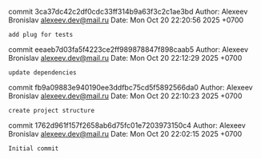 commit 3ca37dc42c2df0cdc33ff314b9a63f3c2c1ae3bd
Author: Alexeev Bronislav <alexeev.dev@mail.ru>
Date:   Mon Oct 20 22:20:56 2025 +0700

    add plug for tests

commit eeaeb7d03fa5f4223ce2ff989878847f898caab5
Author: Alexeev Bronislav <alexeev.dev@mail.ru>
Date:   Mon Oct 20 22:12:29 2025 +0700

    update dependencies

commit fb9a09883e940190ee3ddfbc75cd5f5892566da0
Author: Alexeev Bronislav <alexeev.dev@mail.ru>
Date:   Mon Oct 20 22:10:23 2025 +0700

    create project structure

commit 1762d961f157f2658ab6d75fc01e7203973150c4
Author: Alexeev Bronislav <alexeev.dev@mail.ru>
Date:   Mon Oct 20 22:02:15 2025 +0700

    Initial commit
